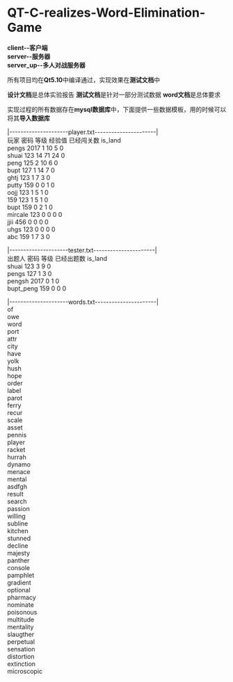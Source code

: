 # QT-C-realizes-Word-Elimination-Game
**client--客户端**  
**server--服务器**  
**server_up--多人对战服务器**  

所有项目均在**Qt5.10**中编译通过，实现效果在**测试文档**中

**设计文档**是总体实验报告
**测试文档**是针对一部分测试数据
**word文档**是总体要求

实现过程的所有数据存在**mysql数据库**中，下面提供一些数据模板，用的时候可以将其**导入数据库**

|---------------------player.txt----------------------|  
玩家	密码	等级	经验值	已经闯关数	is_land  
pengs	2017	1	10	5	0  
shuai	123	14	71	24	0  
peng	125	2	10	6	0  
bupt	127	1	14	7	0  
ghtj	123	1	7	3	0  
putty	159	0	0	1	0  
oojj	123	1	5	1	0  
159	123	1	5	1	0  
bupt	159	0	2	1	0  
mircale	123	0	0	0	0  
jjii	456	0	0	0	0  
uhgs	123	0	0	0	0  
abc	159	1	7	3	0  
  
|---------------------tester.txt----------------------|   
出题人	密码	等级	已经出题数	is_land  
shuai	123	3	9	0  
pengs	127	1	3	0  
pengsh	2017	0	1	0  
bupt_peng	159	0	0	0  
  

|---------------------words.txt----------------------|  
of  
owe  
word  
port  
attr  
city  
have  
yolk  
hush  
hope  
order  
label  
parot  
ferry  
recur  
scale  
asset  
pennis  
player  
racket  
hurrah  
dynamo  
menace  
mental  
asdfgh  
result  
search  
passion  
willing  
subline  
kitchen  
stunned  
decline  
majesty  
panther  
console  
pamphlet  
gradient  
optional  
pharmacy  
nominate  
poisonous  
multitude  
mentality  
slaugther  
perpetual  
sensation  
distortion  
extinction  
microscopic  
  
